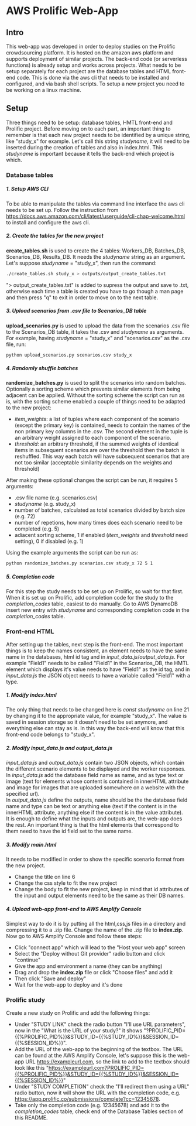 # AWS Prolific Web-App

## Intro

This web-app was developed in order to deploy studies on the Prolific crowdsourcing platform. It is hosted on the amazon aws platform and supports deployment of similar projects. The back-end code (or serverless functions) is already setup and works across projects. What needs to be setup separately for each project are the database tables and HTML front-end code. This is done via the aws cli that needs to be installed and configured, and via bash shell scripts. To setup a new project you need to be working on a linux machine.

## Setup
Three things need to be setup: database tables, HMTL front-end and Prolific project. Before moving on to each part, an important thing to remember is that each new project needs to be identified by a unique string, like "study_x" for example. Let's call this string *studyname*, it will need to be inserted during the creation of tables and also in index.html. This *studyname* is important because it tells the back-end which project is which.

### Database tables

##### 1. Setup AWS CLI
To be able to manipulate the tables via command line interface the aws cli needs to be set up. Follow the instruction from https://docs.aws.amazon.com/cli/latest/userguide/cli-chap-welcome.html to install and configure the aws cli.

##### 2. Create the tables for the new project

**create_tables.sh** is used  to create the 4 tables: Workers_DB, Batches_DB, Scenarios_DB, Results_DB.
It needs the *studyname* string as an argument. Let's suppose *studyname* = "study_x", then run the command:

```bash
./create_tables.sh study_x > outputs/output_create_tables.txt
```
"> output_create_tables.txt" is added to supress the output and save to .txt, otherwise each time a table is created you have to go though a man page and then press "q" to exit in order to move on to the next table.

##### 3. Upload scenarios from .csv file to Scenarios_DB table

**upload_scenarios.py** is used to upload the data from the scenarios .csv file to the Scenarios_DB table, it takes the .csv and *studyname* as arguments. For example, having *studyname* = "study_x" and "scenarios.csv" as the .csv file, run:

```bash
python upload_scenarios.py scenarios.csv study_x
```

##### 4. Randomly shuffle batches

**randomize_batches.py** is used to split the scenarios into random batches. Optionally a sorting scheme which prevents similar elements from being adjacent can be applied. Without the sorting scheme the script can run as is, with the sorting scheme enabled a couple of things need to be adapted to the new project:
- *item_weights*: a list of tuples where each component of the scenario (except the primary key) is contained, needs to contain the names of the non primary key columns in the .csv. The second element in the tuple is an arbitrary weight assigned to each component of the scenario.
- *threshold*: an arbitrary threshold, if the summed weights of identical items in subsequent scenarios are over the threshold then the batch is reshuffled. This way each batch will have subsequent scenarios that are not too similar (acceptable similarity depends on the weights and threshold)

After making these optional changes the script can be run, it requires 5 arguments:
- .csv file name (e.g. scenarios.csv)
- *studyname* (e.g. study_x)
- number of batches, calculated as total scenarios divided by batch size (e.g. 72)
- number of repetions, how many times does each scenario need to be completed (e.g. 5)
- adiacent sorting scheme, 1 if enabled (*item_weights* and *threshold* need setting), 0 if disabled (e.g. 1)

Using the example arguments the script can be run as:

```bash
python randomize_batches.py scenarios.csv study_x 72 5 1
```

##### 5.  Completion code
For this step the study needs to be set up on Prolific, so wait for that first. When it is set up on Prolific, add completion code for the study to the *completion_codes* table, easiest to do manually. Go to AWS DynamoDB insert new entry with *studyname* and corresponding completion code in the *completion_codes* table.

### Front-end HTML

After setting up the tables, next step is the front-end. The most important things is to keep the names consistent, an element needs to have the same name in the databases, html id tag and in *input_data.js*/*output_data.js*. For example "Field1" needs to be called "Field1" in the Scenarios_DB, the HMTL element which displays it's value needs to have "Field1" as the id tag, and in *input_data.js* the JSON object needs to have a variable called "Field1" with a type.

##### 1. Modify *index.html*

The only thing that needs to be changed here is *const studyname* on line 21 by changing it to the appropriate value, for example "study_x". The value is saved in session storage so it doesn't need to be set anymore, and everything else can stay as is. In this way the back-end will know that this front-end code belongs to "study_x".

##### 2. Modify *input_data.js* and *output_data.js*  

*input_data.js* and *output_data.js* contain two JSON objects, which contain the different scenario elements to be displayed and the worker responses. <br> In *input_data.js* add the database field name as name, and as type text or image (text for elements whose content is contained in innerHTML attribute and image for images that are uploaded somewhere on a website with the specified url). <br> In *output_data.js* define the outputs, name should be the the database field name and type can be text or anything else (text if the content is in the innerHTML attribute, anything else if the content is in the value attribute). <br>
It is enough to define what the inputs and outputs are, the web-app does the rest. An important thing is that the html elements that correspond to them need to have the id field set to the same name.

##### 3. Modify main.html

It needs to be modified in order to show the specific scenario format from the new project.

- Change the title on line 6
- Change the css style to fit the new project
- Change the body to fit the new project, keep in mind that id attributes of the input and output elements need to be the same as their DB names.

##### 4. Upload web-app front-end to AWS Amplify Console

Simplest way to do it is by putting all the html,css,js files in a directory and compressing it to a .zip file. Change the name of the .zip file to **index.zip**. Now go to AWS Amplify Console and follow these steps:
- Click "connect app" which will lead to the "Host your web app" screen
- Select the "Deploy without Git provider" radio button and click "continue"
- Give the app and environment a name (they can be anything)
- Drag and drop the **index.zip** file or click "Choose files" and add it
- Then click "Save and deploy"
- Wait for the web-app to deploy and it's done

### Prolific study

Create a new study on Prolific and add the following things:

- Under "STUDY LINK" check the radio button "I'll use URL parameters", now in the "What is the URL of your study?" it shows "?PROLIFIC_PID={{%PROLIFIC_PID%}}&STUDY_ID={{%STUDY_ID%}}&SESSION_ID={{%SESSION_ID%}}".
- Add the URL of the web-app to the beginning of the textbox. The URL can be found at the AWS Amplify Console, let's suppose this is the web-app URL https://exampleurl.com, so the link to add to the textbox should look like this "https://exampleurl.com?PROLIFIC_PID={{%PROLIFIC_PID%}}&STUDY_ID={{%STUDY_ID%}}&SESSION_ID={{%SESSION_ID%}}"
- Under "STUDY COMPLETION" check the "I'll redirect them using a URL" radio button, now it will show the URL with the completion code, e.g. https://app.prolific.co/submissions/complete?cc=12345678.
- Take only the completion code (e.g. 12345678) and add it to the *completion_codes* table, check end of the Database Tables section of this README.
